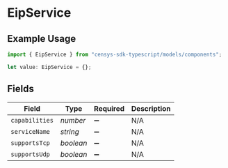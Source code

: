 # EipService

## Example Usage

```typescript
import { EipService } from "censys-sdk-typescript/models/components";

let value: EipService = {};
```

## Fields

| Field              | Type               | Required           | Description        |
| ------------------ | ------------------ | ------------------ | ------------------ |
| `capabilities`     | *number*           | :heavy_minus_sign: | N/A                |
| `serviceName`      | *string*           | :heavy_minus_sign: | N/A                |
| `supportsTcp`      | *boolean*          | :heavy_minus_sign: | N/A                |
| `supportsUdp`      | *boolean*          | :heavy_minus_sign: | N/A                |